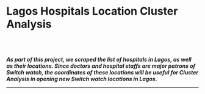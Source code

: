 ## 
# Lagos Hospitals Location Cluster Analysis

<br>
<br>

***As part of this project, we scraped the list of hospitals in Lagos, as well as their locations. Since doctors and hospital staffs are major patrons of Switch watch, the coordinates of these locations will be useful for Cluster Analysis in opening new Switch watch locations in Lagos.***

*** ***
